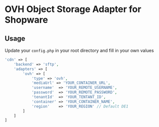 # OVH Object Storage Adapter for Shopware

## Usage

Update your `config.php` in your root directory and fill in your own values

```php
'cdn' => [
    'backend' => 'sftp',
    'adapters' => [
        'ovh' => [
            'type' => 'ovh',
            'mediaUrl' => 'YOUR_CONTAINER_URL',
            'username'  => 'YOUR_REMOTE_USERNAME',
            'password'  => 'YOUR_REMOTE_PASSWORD',
            'tenantId'  => 'YOUR_TENTANT_ID',
            'container' => 'YOUR_CONTAINER_NAME',
            'region'    => 'YOUR_REGION' // Default DE1
        ]
    ]
]
```